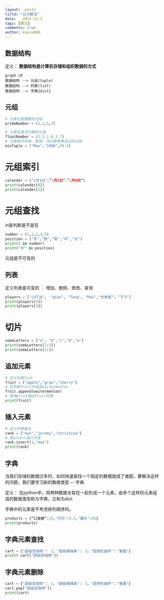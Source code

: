 ```yaml
---
layout: _posts
title: "认识算法"
date:   2023-11-2
tags: [算法]
comments: true
author: kaxiu808  
---
```


数据结构
--
定义：
**数据结构是计算机存储和组织数据的方式**

```mermaid
graph LR
数据结构 --> 元组(tuple)
数据结构 --> 列表(list)
数据结构 --> 字典{dict}
```

元组
--
```python
# 元素全是整数的元组
primeNumber = (2,3,5,7)

# 元素全是浮点数的元组
floatNumber = (1.5.1.6.1.7)
# 元素是字符串、整型、浮点数等等混合的元组
mixTuple = ("Max","1998",49.5)
```
# 元组索引
```python
calender = ("1月1日"，”1月2日“，”1月4日“)
print(calender[0])
print(calender[1])
```

# 元组查找
in是判断是不是在
```python
number = (1,2,3,4,5)
position = ("东","西","南","中","北")
print(2 in number)
print("中" in position)
```
元组是不可变的

列表
--
定义列表是可变的 ： 增加、删除、修改、查询

```python
players = ["小叮当"， "qian", "Tang", "Max","杰老板"，"飞飞"]
print(players[2])
print(players[5])
```

# 切片

```python
someLetters = ["a", "b","c","d","e"]
print(someLetters[1:3])
print(someLetters[1:])
```
## 追加元素

```python
# 定义列表list
fruit = ["apple","grap","cherry"]
# 在列表fruit中追加waitermenlon
fruit.append(waitermenlon)
# 使用print输出fruit列表
print(fruit)
```
## 插入元素

```python
# 定义列表集合
rank = ["max","jeremy","christina"]
# 用insert插入列表
rank.insert(1,"may")
print(rank)
```

字典
--
当我们存储的数据过多时，如何快速查找一个指定的数据就成了难题，要解决这样的问题，我们要学习新的数据类型 -- 字典

定义：
在python中，将两种数据关联在一起形成一个元素，由多个这样的元素组成的数据类型称为字典，又称为dict

字典中的元素是不考虑排列顺序的。

```python
products = {”口香糖“:15,"可乐":5.5,"薯片":45}
print(products)
```

## 字典元素查找
```python
cart = {"超级苦咖啡"： 1，"超级辣辣条"： 3，"超想吃披萨"："售罄"}
print( cart["超级苦咖啡"])
```
## 字典元素删除
```python
cart = {"超级苦咖啡"： 1，"超级辣辣条"： 3，"超想吃披萨"："售罄"}
cart.pop["超级苦咖啡"])
print(cart)
```
<!--stackedit_data:
eyJoaXN0b3J5IjpbODkyOTI4MTY0LDE0ODk1MTAzMTQsLTEyOD
U2MjIwMjYsMTgyMDM0NjIwNV19
-->